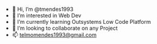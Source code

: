 - 👋 Hi, I’m @tmendes1993
- 👀 I’m interested in Web Dev
- 🌱 I’m currently learning Outsystems Low Code Platform
- 💞️ I’m looking to collaborate on any Project
- 📫 telmomendes1993@gmail.com

<!---
tmendes1993/tmendes1993 is a ✨ special ✨ repository because its `README.md` (this file) appears on your GitHub profile.
You can click the Preview link to take a look at your changes.
--->
